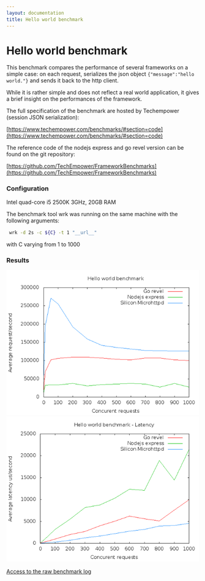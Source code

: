 ```yaml
---
layout: documentation
title: Hello world benchmark
---
```


Hello world benchmark
===========================

This benchmark compares the performance of several frameworks on a
simple case: on each request, serializes the json object
```{"message":"hello world."}``` and sends it back to the http client.

While it is rather simple and does not reflect a real world
application, it gives a brief insight on the performances of the
framework.

The full specification of the benchmark are hosted by Techempower
(session JSON serialization):

[https://www.techempower.com/benchmarks/#section=code](https://www.techempower.com/benchmarks/#section=code)

The reference code of the nodejs express and go revel version can be
found on the git repository:

[https://github.com/TechEmpower/FrameworkBenchmarks](https://github.com/TechEmpower/FrameworkBenchmarks)


### Configuration

Intel quad-core i5 2500K 3GHz, 20GB RAM

The benchmark tool wrk was running on the same machine with the following arguments:

```bash
 wrk -d 2s -c ${C} -t 1 "__url__"
```
with C varying from 1 to 1000

### Results

![Hello World benchmark results](/assets/hello_world_benchmark.png)
![Hello World benchmark results](/assets/hello_world_benchmark_latency.png)

[Access to the raw benchmark log](/docs/hello_world_benchmark_log.txt)
